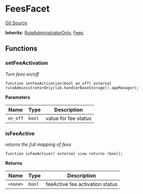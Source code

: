 # FeesFacet
[Git Source](https://github.com/thrackle-io/tron/blob/17f0c18311739ad27e810cec2eb3f45ea28c2fd7/src/client/token/handler/diamond/FeesFacet.sol)

**Inherits:**
[RuleAdministratorOnly](/src/protocol/economic/RuleAdministratorOnly.sol/contract.RuleAdministratorOnly.md), [Fees](/src/client/token/handler/ruleContracts/Fees.sol/contract.Fees.md)


## Functions
### setFeeActivation

*Turn fees on/off*


```solidity
function setFeeActivation(bool on_off) external ruleAdministratorOnly(lib.handlerBaseStorage().appManager);
```
**Parameters**

|Name|Type|Description|
|----|----|-----------|
|`on_off`|`bool`|value for fee status|


### isFeeActive

*returns the full mapping of fees*


```solidity
function isFeeActive() external view returns (bool);
```
**Returns**

|Name|Type|Description|
|----|----|-----------|
|`<none>`|`bool`|feeActive fee activation status|


